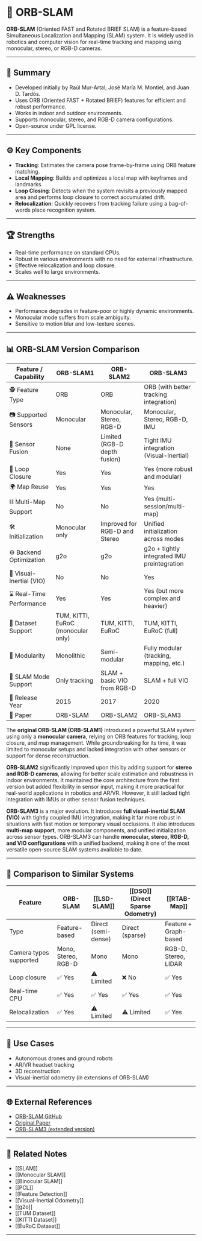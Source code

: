 # 🔷 ORB-SLAM

**ORB-SLAM** (Oriented FAST and Rotated BRIEF SLAM) is a feature-based Simultaneous Localization and Mapping (SLAM) system. It is widely used in robotics and computer vision for real-time tracking and mapping using monocular, stereo, or RGB-D cameras.

---

## 🧠 Summary

- Developed initially by Raúl Mur-Artal, José María M. Montiel, and Juan D. Tardós.
- Uses ORB (Oriented FAST + Rotated BRIEF) features for efficient and robust performance.
- Works in indoor and outdoor environments.
- Supports monocular, stereo, and RGB-D camera configurations.
- Open-source under GPL license.

---

## ⚙️ Key Components

- **Tracking**: Estimates the camera pose frame-by-frame using ORB feature matching.
- **Local Mapping**: Builds and optimizes a local map with keyframes and landmarks.
- **Loop Closing**: Detects when the system revisits a previously mapped area and performs loop closure to correct accumulated drift.
- **Relocalization**: Quickly recovers from tracking failure using a bag-of-words place recognition system.

---

## 🏆 Strengths

- Real-time performance on standard CPUs.
- Robust in various environments with no need for external infrastructure.
- Effective relocalization and loop closure.
- Scales well to large environments.

---

## ⚠️ Weaknesses

- Performance degrades in feature-poor or highly dynamic environments.
- Monocular mode suffers from scale ambiguity.
- Sensitive to motion blur and low-texture scenes.

---

## 📊 ORB-SLAM Version Comparison

| Feature / Capability       | ORB-SLAM1                 | ORB-SLAM2                        | ORB-SLAM3                                 |
|----------------------------|----------------------------|----------------------------------|-------------------------------------------|
| 🕵️ Feature Type            | ORB                        | ORB                              | ORB (with better tracking integration)     |
| 📷 Supported Sensors       | Monocular                  | Monocular, Stereo, RGB-D         | Monocular, Stereo, RGB-D, IMU             |
| 🧠 Sensor Fusion           | None                       | Limited (RGB-D depth fusion)     | Tight IMU integration (Visual-Inertial)   |
| 🔄 Loop Closure            | Yes                        | Yes                              | Yes (more robust and modular)             |
| 🌍 Map Reuse               | Yes                        | Yes                              | Yes                                       |
| ⛓️ Multi-Map Support       | No                         | No                               | Yes (multi-session/multi-map)             |
| 🛠️ Initialization          | Monocular only             | Improved for RGB-D and Stereo    | Unified initialization across modes       |
| ⚙️ Backend Optimization     | g2o                        | g2o                              | g2o + tightly integrated IMU preintegration |
| 🎯 Visual-Inertial (VIO)   | No                         | No                               | Yes                                       |
| ⌛ Real-Time Performance    | Yes                        | Yes                              | Yes (but more complex and heavier)        |
| 💾 Dataset Support         | TUM, KITTI, EuRoC (monocular only) | TUM, KITTI, EuRoC            | TUM, KITTI, EuRoC (full)                  |
| 🧩 Modularity              | Monolithic                 | Semi-modular                     | Fully modular (tracking, mapping, etc.)   |
| 🔬 SLAM Mode Support       | Only tracking              | SLAM + basic VIO from RGB-D      | SLAM + full VIO                           |
| 📅 Release Year            | 2015                       | 2017                             | 2020                                      |
| 📎 Paper                   | ORB-SLAM                   | ORB-SLAM2                        | ORB-SLAM3                                 |

The **original ORB-SLAM (ORB-SLAM1)** introduced a powerful SLAM system using only a **monocular camera**, relying on ORB features for tracking, loop closure, and map management. While groundbreaking for its time, it was limited to monocular setups and lacked integration with other sensors or support for dense reconstruction.

**ORB-SLAM2** significantly improved upon this by adding support for **stereo and RGB-D cameras**, allowing for better scale estimation and robustness in indoor environments. It maintained the core architecture from the first version but added flexibility in sensor input, making it more practical for real-world applications in robotics and AR/VR. However, it still lacked tight integration with IMUs or other sensor fusion techniques.

**ORB-SLAM3** is a major evolution. It introduces **full visual-inertial SLAM (VIO)** with tightly coupled IMU integration, making it far more robust in situations with fast motion or temporary visual occlusions. It also introduces **multi-map support**, more modular components, and unified initialization across sensor types. ORB-SLAM3 can handle **monocular, stereo, RGB-D, and VIO configurations** with a unified backend, making it one of the most versatile open-source SLAM systems available to date.

---

## 🔄 Comparison to Similar Systems

| Feature                | ORB-SLAM          | [[LSD-SLAM]]       | [[DSO]] (Direct Sparse Odometry) | [[RTAB-Map]]            |
|------------------------|------------------|-------------------|----------------------------------|------------------------|
| Type                   | Feature-based     | Direct (semi-dense) | Direct (sparse)                  | Feature + Graph-based   |
| Camera types supported  | Mono, Stereo, RGB-D | Mono               | Mono                             | RGB-D, Stereo, LIDAR    |
| Loop closure            | ✅ Yes            | ⚠️ Limited          | ❌ No                            | ✅ Yes                   |
| Real-time CPU           | ✅ Yes            | ✅ Yes              | ✅ Yes                           | ✅ Yes                   |
| Relocalization          | ✅ Yes            | ⚠️ Limited          | ⚠️ Limited                       | ✅ Yes                   |

---

## 🚀 Use Cases

- Autonomous drones and ground robots
- AR/VR headset tracking
- 3D reconstruction
- Visual-inertial odometry (in extensions of ORB-SLAM)

---

## 🌐 External References

- [ORB-SLAM GitHub](https://github.com/raulmur/ORB_SLAM2)
- [Original Paper](https://arxiv.org/abs/1502.00956)
- [ORB-SLAM3 (extended version)](https://github.com/UZ-SLAMLab/ORB_SLAM3)

---

## 🔗 Related Notes

- [[SLAM]]
- [[Monocular SLAM]]
- [[Binocular SLAM]]
- [[PCL]]
- [[Feature Detection]]
- [[Visual-Inertial Odometry]]
- [[g2o]]
- [[TUM Dataset]]
- [[KITTI Dataset]]
- [[EuRoC Dataset]]

---
